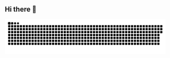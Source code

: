 ## Hi there 👋

![snake gif](https://github.com/NeonGamerBot-QK/NeonGamerBot-QK/blob/output/github-contribution-grid-snake.svg)

<!--
**Kaympe20/kaympe20** is a ✨ _special_ ✨ repository because its `README.md` (this file) appears on your GitHub profile.

Here are some ideas to get you started:

- 🔭 I’m currently working on ...
- 🌱 I’m currently learning ...
- 👯 I’m looking to collaborate on ...
- 🤔 I’m looking for help with ...
- 💬 Ask me about ...
- 📫 How to reach me: ...
- 😄 Pronouns: ...
- ⚡ Fun fact: ...
-->
